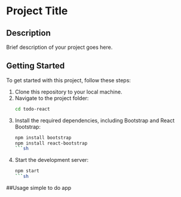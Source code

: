 # Project Title

## Description

Brief description of your project goes here.

## Getting Started

To get started with this project, follow these steps:

1. Clone this repository to your local machine.
2. Navigate to the project folder:
   ```sh
   cd todo-react
   ```
3. Install the required dependencies, including Bootstrap and React Bootstrap:
   ```sh
   npm install bootstrap
   npm install react-bootstrap
   ```sh
4. Start the development server:
   ```sh
   npm start
   ```sh
##Usage
simple to do app
